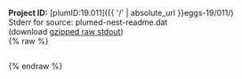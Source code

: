 **Project ID:** [plumID:19.011]({{ '/' | absolute_url }}eggs-19/011/)  
Stderr for source:  plumed-nest-readme.dat   
(download [gzipped raw stdout](plumed-nest-readme.dat.plumed.stdout.txt.gz))  
{% raw %}
<pre>
</pre>
{% endraw %}

